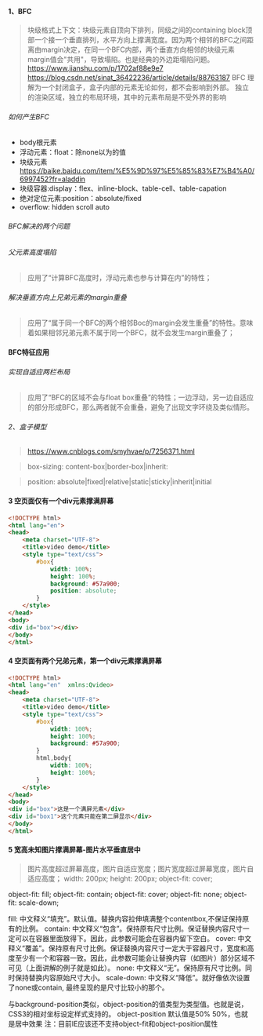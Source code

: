 
#### 1、BFC
>块级格式上下文：块级元素自顶向下排列，同级之间的containing block顶部一个接一个垂直排列，水平方向上撑满宽度。因为两个相邻的BFC之间距离由margin决定，在同一个BFC内部，两个垂直方向相邻的块级元素margin值会"共用"，导致塌陷。也是经典的外边距塌陷问题。
https://www.jianshu.com/p/1702af88e9e7 https://blog.csdn.net/sinat_36422236/article/details/88763187
>BFC 理解为一个封闭盒子，盒子内部的元素无论如何，都不会影响到外部。
>独立的渲染区域，独立的布局环境，其中的元素布局是不受外界的影响

###### 如何产生BFC
- body根元素
- 浮动元素：float：除none以为的值
- 块级元素 https://baike.baidu.com/item/%E5%9D%97%E5%85%83%E7%B4%A0/6997452?fr=aladdin
- 块级容器:display：flex、inline-block、table-cell、table-capation
- 绝对定位元素:position：absolute/fixed
- overflow: hidden scroll auto

###### BFC解决的两个问题
###### 父元素高度塌陷
>应用了“计算BFC高度时，浮动元素也参与计算在内”的特性；
###### 解决垂直方向上兄弟元素的margin重叠
>应用了“属于同一个BFC的两个相邻Boc的margin会发生重叠”的特性。意味着如果相邻兄弟元素不属于同一个BFC，就不会发生margin重叠了；

#### BFC特征应用
###### 实现自适应两栏布局
>应用了“BFC的区域不会与float box重叠”的特性；一边浮动，另一边自适应的部分形成BFC，那么两者就不会重叠，避免了出现文字环绕及类似情形。

###### 2、盒子模型
>https://www.cnblogs.com/smyhvae/p/7256371.html

>box-sizing: content-box|border-box|inherit:

>position: absolute|fixed|relative|static|sticky|inherit|initial

#### 3 空页面仅有一个div元素撑满屏幕
```html
<!DOCTYPE html>
<html lang="en">
<head>
    <meta charset="UTF-8">
    <title>video demo</title>
    <style type="text/css">
        #box{
            width: 100%;
            height: 100%;
            background: #57a900;
            position: absolute;
        }
    </style>
</head>
<body>
<div id="box"></div>
</body>
</html>
```
#### 4 空页面有两个兄弟元素，第一个div元素撑满屏幕
```html
<!DOCTYPE html>
<html lang="en"  xmlns:Qvideo>
<head>
    <meta charset="UTF-8">
    <title>video demo</title>
    <style type="text/css">
        #box{
            width: 100%;
            height: 100%;
            background: #57a900;
        }
        html,body{
            width: 100%;
            height: 100%;
        }
    </style>
</head>
<body>
<div id="box">这是一个满屏元素</div>
<div id="box1">这个元素只能在第二屏显示</div>
</body>
</html>
```

#### 5 宽高未知图片撑满屏幕-图片水平垂直居中
>图片高度超过屏幕高度，图片自适应宽度；图片宽度超过屏幕宽度，图片自适应高度；
width: 200px;
height: 200px;
object-fit: cover;

object-fit: fill; 
object-fit: contain; 
object-fit: cover; 
object-fit: none; 
object-fit: scale-down; 

fill: 中文释义“填充”。默认值。替换内容拉伸填满整个contentbox,不保证保持原有的比例。
contain: 中文释义“包含”。保持原有尺寸比例。保证替换内容尺寸一定可以在容器里面放得下。因此，此参数可能会在容器内留下空白。
cover: 中文释义“覆盖”。保持原有尺寸比例。保证替换内容尺寸一定大于容器尺寸，宽度和高度至少有一个和容器一致。因此，此参数可能会让替换内容（如图片）部分区域不可见（上面讲解的例子就是如此）。
none: 中文释义“无”。保持原有尺寸比例。同时保持替换内容原始尺寸大小。
scale-down: 中文释义“降低”。就好像依次设置了none或contain, 最终呈现的是尺寸比较小的那个。

与background-position类似，object-position的值类型为<position>类型值。也就是说，CSS3的相对坐标设定样式支持的。
object-position 默认值是50% 50%，也就是居中效果
注：目前IE应该还不支持object-fit和object-position属性